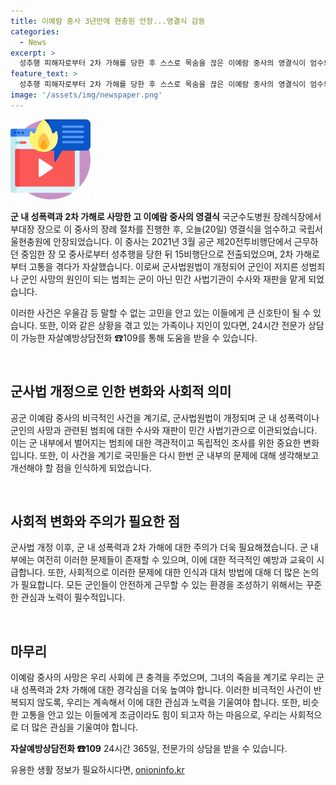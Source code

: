 ```yaml
---
title: 이예람 중사 3년만에 현충원 안장...영결식 감동
categories:
  - News
excerpt: >
  성추행 피해자로부터 2차 가해를 당한 후 스스로 목숨을 끊은 이예람 중사의 영결식이 엄수되었습니다. 3년 2개월 만에 진행된 이 장례는 군사법 개정으로 군이 아닌 민간 사법기관이 해당 사건을 수사하는 계기가 되었습니다. 고 근무하던 부대에서 성추행을 신고한 후 2차 가해로 고통을 겪은 이 중사의 이야기는 국회와 국민들의 큰 관심을 불러일으켰습니다. 사건과 관련된 어려움을 겪는 이들은 24시간 전문가 상담이 가능한 109상담전화로 도움을 받을 수 있습니다.
feature_text: >
  성추행 피해자로부터 2차 가해를 당한 후 스스로 목숨을 끊은 이예람 중사의 영결식이 엄수되었습니다. 3년 2개월 만에 진행된 이 장례는 군사법 개정으로 군이 아닌 민간 사법기관이 해당 사건을 수사하는 계기가 되었습니다. 고 근무하던 부대에서 성추행을 신고한 후 2차 가해로 고통을 겪은 이 중사의 이야기는 국회와 국민들의 큰 관심을 불러일으켰습니다. 사건과 관련된 어려움을 겪는 이들은 24시간 전문가 상담이 가능한 109상담전화로 도움을 받을 수 있습니다.
image: '/assets/img/newspaper.png'
---
```


<p><img src="/assets/img/news.png" alt="rentncar 속보" /></p>

<p><b>군 내 성폭력과 2차 가해로 사망한 고 이예람 중사의 영결식</b>
국군수도병원 장례식장에서 부대장 장으로 이 중사의 장례 절차를 진행한 후, 오늘(20일) 영결식을 엄수하고 국립서울현충원에 안장되었습니다. 이 중사는 2021년 3월 공군 제20전투비행단에서 근무하던 중임한 장 모 중사로부터 성추행을 당한 뒤 15비행단으로 전출되었으며, 2차 가해로부터 고통을 겪다가 자살했습니다. 이로써 군사법원법이 개정되어 군인이 저지른 성범죄나 군인 사망의 원인이 되는 범죄는 군이 아닌 민간 사법기관이 수사와 재판을 맡게 되었습니다.</p>

<p>이러한 사건은 우울감 등 말할 수 없는 고민을 안고 있는 이들에게 큰 신호탄이 될 수 있습니다. 또한, 이와 같은 상황을 겪고 있는 가족이나 지인이 있다면, 24시간 전문가 상담이 가능한 자살예방상담전화 ☎109를 통해 도움을 받을 수 있습니다. </p>

<p data-ke-size="size16">&nbsp;</p>

<h2 data-ke-size="size26">군사법 개정으로 인한 변화와 사회적 의미</h2>

<p>공군 이예람 중사의 비극적인 사건을 계기로, 군사법원법이 개정되며 군 내 성폭력이나 군인의 사망과 관련된 범죄에 대한 수사와 재판이 민간 사법기관으로 이관되었습니다. 이는 군 내부에서 벌어지는 범죄에 대한 객관적이고 독립적인 조사를 위한 중요한 변화입니다. 또한, 이 사건을 계기로 국민들은 다시 한번 군 내부의 문제에 대해 생각해보고 개선해야 할 점을 인식하게 되었습니다.</p>

<p data-ke-size="size16">&nbsp;</p>

<h2 data-ke-size="size26">사회적 변화와 주의가 필요한 점</h2>

<p>군사법 개정 이후, 군 내 성폭력과 2차 가해에 대한 주의가 더욱 필요해졌습니다. 군 내부에는 여전히 이러한 문제들이 존재할 수 있으며, 이에 대한 적극적인 예방과 교육이 시급합니다. 또한, 사회적으로 이러한 문제에 대한 인식과 대처 방법에 대해 더 많은 논의가 필요합니다. 모든 군인들이 안전하게 근무할 수 있는 환경을 조성하기 위해서는 꾸준한 관심과 노력이 필수적입니다.</p>

<p data-ke-size="size16">&nbsp;</p>

<h2 data-ke-size="size26">마무리</h2>

<p>이예람 중사의 사망은 우리 사회에 큰 충격을 주었으며, 그녀의 죽음을 계기로 우리는 군 내 성폭력과 2차 가해에 대한 경각심을 더욱 높여야 합니다. 이러한 비극적인 사건이 반복되지 않도록, 우리는 계속해서 이에 대한 관심과 노력을 기울여야 합니다. 또한, 비슷한 고통을 안고 있는 이들에게 조금이라도 힘이 되고자 하는 마음으로, 우리는 사회적으로 더 많은 관심을 기울여야 합니다.</p>

<p><thead>
<tr>
<td style="text-align: center; height: 17px;"><b>자살예방상담전화 ☎109</b></td>
</tr>
</thead>
<tbody>
<tr>
<td style="text-align: center; height: 17px;">24시간 365일, 전문가의 상담을 받을 수 있습니다.</td>
</tr>
</tbody>
</table></p>
유용한 생활 정보가 필요하시다면, <a href="https://onioninfo.kr" rel="dofollow">onioninfo.kr</a>


